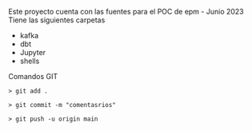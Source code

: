 Este proyecto cuenta con las fuentes para el POC de epm - Junio 2023
Tiene las siguientes carpetas

- kafka
- dbt
- Jupyter
- shells

Comandos GIT

    > git add .
    
    > git commit -m "comentasrios"
    
    > git push -u origin main

